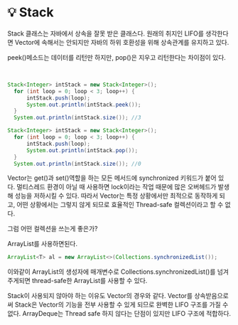 # 💡 **Stack**

Stack 클래스는 자바에서 상속을 잘못 받은 클래스다. 원래의 취지인 LIFO를 생각한다면 Vector에 속해서는 안되지만 자바의 하위 호환성을 위해 상속관계를 유지하고 있다. 

peek()메소드는 데이터를 리턴만 하지만, pop()은 지우고 리턴한다는 차이점이 있다.

<br>

```java
Stack<Integer> intStack = new Stack<Integer>();
  for (int loop = 0; loop < 3; loop++) {
      intStack.push(loop);
      System.out.println(intStack.peek());
  }
  System.out.println(intStack.size()); //3
```

```java
Stack<Integer> intStack = new Stack<Integer>();
  for (int loop = 0; loop < 3; loop++) {
      intStack.push(loop);
      System.out.println(intStack.pop());
  }
  System.out.println(intStack.size()); //0
```

Vector는 get()과 set()역할을 하는 모든 메서드에 synchronized 키워드가 붙어 있다. 멀티스레드 환경이 아닐 때 사용하면 lock이라는 작업 때문에 많은 오버헤드가 발생해 성능을 저하시킬 수 있다. 따라서 Vector는 특정 상황에서만 최적으로 동작하게 되고, 어떤 상황에서는 그렇지 않게 되므로 효율적인 Thread-safe 컬렉션이라고 할 수 없다.

그럼 어떤 컬렉션을 쓰는게 좋은가?

ArrayList를 사용하면된다.

```java
ArrayList<T> al = new ArrayList<>(Collections.synchronizedList());
```

이와같이 ArrayList의 생성자에 매개변수로 Collections.synchronizedList()를 넘겨주게되면 thread-safe한 ArrayList를 사용할 수 있다.

Stack이 사용되지 않아야 하는 이유도 Vector의 경우와 같다. Vector를 상속받음으로써 Stack은 Vector의 기능을 전부 사용할 수 있게 되므로 완벽한 LIFO 구조를 가질 수 없다. ArrayDeque는 Thread safe 하지 않다는 단점이 있지만 LIFO 구조에 적합하다.
